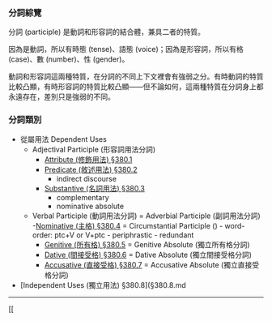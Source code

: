### 分詞綜覽
分詞 (participle) 是動詞和形容詞的結合體，兼具二者的特質。

因為是動詞，所以有時態 (tense)、語態 (voice)；因為是形容詞，所以有格 (case)、數 (number)、性 (gender)。


動詞和形容詞這兩種特質，在分詞的不同上下文裡會有強弱之分。有時動詞的特質比較凸顯，有時形容詞的特質比較凸顯——但不論如何，這兩種特質在分詞身上都永遠存在，差別只是強弱的不同。

### 分詞類別
- 從屬用法 Dependent Uses
	- Adjectival Participle (形容詞用法分詞)
		- [Attribute (修飾用法) §380.1](§380.1.md)
		- [Predicate (敘述用法) §380.2](§380.2.md)
			- indirect discourse
		- [Substantive (名詞用法) §380.3](§380.3.md)
			- complementary
			- nominative absolute
	- Verbal Participle (動詞用法分詞) = Adverbial Participle (副詞用法分詞)
		-[Nominative (主格) §380.4](§380.4.md) = Circumstantial Participle ()
			- word-order: ptc+V or V+ptc
			- periphrastic
			- redundant
		- [Genitive (所有格) §380.5](§380.5.md) = Genitive Absolute (獨立所有格分詞)
		- [Dative (間接受格) §380.6](§380.6.md) = Dative Absolute (獨立間接受格分詞)
		- [Accusative (直接受格) §380.7](§380.7.md) = Accusative Absolute (獨立直接受格分詞)
- [Independent Uses (獨立用法) §380.8](§380.8.md

---
[[